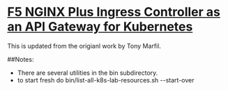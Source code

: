# [F5 NGINX Plus Ingress Controller as an API Gateway for Kubernetes](https://clouddocs.f5.com/training/community/nginx/html/class11/class11.html)

This is updated from the origianl work by Tony Marfil.

##Notes:
- There are several utilities in the bin subdirectory.
- to start fresh do bin/list-all-k8s-lab-resources.sh --start-over
